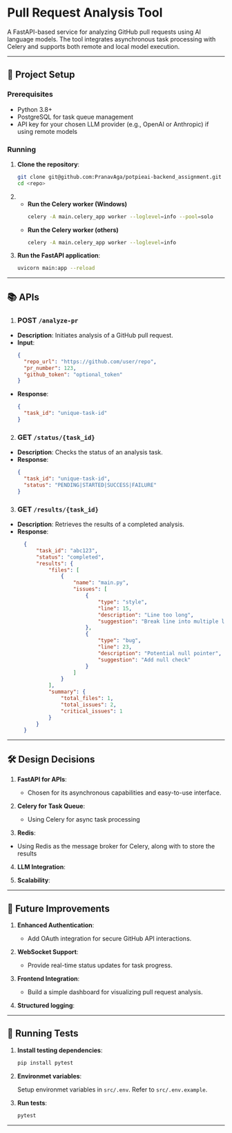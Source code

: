 # Pull Request Analysis Tool

A FastAPI-based service for analyzing GitHub pull requests using AI language models. The tool integrates asynchronous task processing with Celery and supports both remote and local model execution.

---

## 🚀 Project Setup

### Prerequisites
- Python 3.8+
- PostgreSQL for task queue management
- API key for your chosen LLM provider (e.g., OpenAI or Anthropic) if using remote models

### Running
1. **Clone the repository**: <!-- TODO -->

   ```bash
   git clone git@github.com:PranavAga/potpieai-backend_assignment.git
   cd <repo>
   ```

2. - **Run the Celery worker (Windows)**
      ```bash
      celery -A main.celery_app worker --loglevel=info --pool=solo
      ``` 
    - **Run the Celery worker (others)**
      ```bash
      celery -A main.celery_app worker --loglevel=info
      ``` 
3. **Run the FastAPI application**: 
    ```bash
    uvicorn main:app --reload
    ``` 


---

## 📚 APIs

1. ### POST `/analyze-pr`
- **Description**: Initiates analysis of a GitHub pull request.
- **Input**:
  ```json
  {
    "repo_url": "https://github.com/user/repo",
    "pr_number": 123,
    "github_token": "optional_token"
  }
  ```
- **Response**:
  ```json
  {
    "task_id": "unique-task-id"
  }
  ```

2. ### GET `/status/{task_id}`
- **Description**: Checks the status of an analysis task.
- **Response**:
  ```json
  {
    "task_id": "unique-task-id",
    "status": "PENDING|STARTED|SUCCESS|FAILURE"
  }
  ```

3. ### GET `/results/{task_id}`
- **Description**: Retrieves the results of a completed analysis.
- **Response**:
  ```json
    {
        "task_id": "abc123",
        "status": "completed",
        "results": {
            "files": [
                {
                    "name": "main.py",
                    "issues": [
                        {
                            "type": "style",
                            "line": 15,
                            "description": "Line too long",
                            "suggestion": "Break line into multiple lines"
                        },
                        {
                            "type": "bug",
                            "line": 23,
                            "description": "Potential null pointer",
                            "suggestion": "Add null check"
                        }
                    ]
                }
            ],
            "summary": {
                "total_files": 1,
                "total_issues": 2,
                "critical_issues": 1
            }
        }
    }
  ```

---

## 🛠️ Design Decisions

1. **FastAPI for APIs**:
   - Chosen for its asynchronous capabilities and easy-to-use interface.

2. **Celery for Task Queue**:
   - Using Celery for async task processing

3. **Redis**:
  - Using Redis as the message broker for Celery, along with to store the results

4. **LLM Integration**: <!-- TODO -->
   

5. **Scalability**: <!-- TODO -->

---

## 🚀 Future Improvements <!-- TODO: future -->

1. **Enhanced Authentication**:
   - Add OAuth integration for secure GitHub API interactions.

2. **WebSocket Support**:
   - Provide real-time status updates for task progress.

3. **Frontend Integration**:
   - Build a simple dashboard for visualizing pull request analysis.

5. **Structured logging**:
   

---

## 🧪 Running Tests

1. **Install testing dependencies**:
   ```bash
   pip install pytest
   ```

2. **Environmet variables**:

   Setup environmet variables in `src/.env`. Refer to `src/.env.example`.

3. **Run tests**:
   ```bash
   pytest
   ```

---
